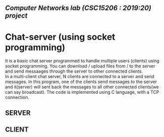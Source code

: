 ## _Computer Networks lab (CSC15206 : 2019:20) project_

# **Chat-server (using socket programming)**
It is a basic chat server programmed to handle multiple users (clients) using socket programming. You can download / upload files from / to the server and send messaages through the server to other connected clients.  
In a multi-client chat server, N clients are connected to a server and send messages. In this program, one of the clients send messages to the server and it(server) will sent back the messages to all other connected clients(we can say broadcast). The code is implemented using C language, with a TCP connection.  

## SERVER





## CLIENT
